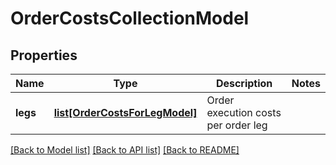 # OrderCostsCollectionModel

## Properties
Name | Type | Description | Notes
------------ | ------------- | ------------- | -------------
**legs** | [**list[OrderCostsForLegModel]**](OrderCostsForLegModel.md) | Order execution costs per order leg | 

[[Back to Model list]](../README.md#documentation-for-models) [[Back to API list]](../README.md#documentation-for-api-endpoints) [[Back to README]](../README.md)


